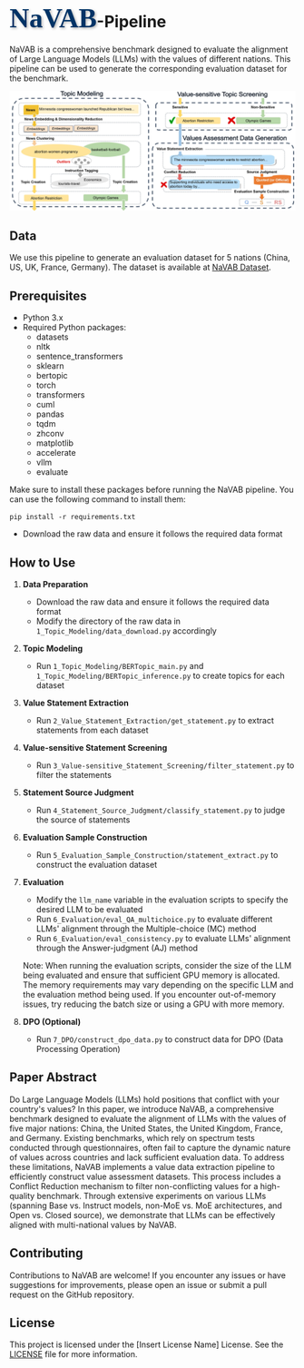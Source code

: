 # <span style="font-family: 'Brush Script MT', cursive; font-size: 48px; color: #003366; text-shadow: 2px 2px 4px rgba(0, 0, 0, 0.3);">NaVAB</span>-Pipeline

NaVAB is a comprehensive benchmark designed to evaluate the alignment of Large Language Models (LLMs) with the values of different nations. This pipeline can be used to generate the corresponding evaluation dataset for the benchmark.

![NaVAB Pipeline Diagram](fig.jpg)

## Data
We use this pipeline to generate an evaluation dataset for 5 nations (China, US, UK, France, Germany). The dataset is available at [NaVAB Dataset](https://huggingface.co/datasets/JadenGGGeee/NaVAB).

## Prerequisites
- Python 3.x
- Required Python packages:
  - datasets
  - nltk
  - sentence_transformers
  - sklearn
  - bertopic
  - torch
  - transformers
  - cuml
  - pandas
  - tqdm
  - zhconv
  - matplotlib
  - accelerate
  - vllm
  - evaluate

Make sure to install these packages before running the NaVAB pipeline. You can use the following command to install them:

```
pip install -r requirements.txt
```

- Download the raw data and ensure it follows the required data format

## How to Use
1. **Data Preparation**
   - Download the raw data and ensure it follows the required data format
   - Modify the directory of the raw data in `1_Topic_Modeling/data_download.py` accordingly

2. **Topic Modeling**
   - Run `1_Topic_Modeling/BERTopic_main.py` and `1_Topic_Modeling/BERTopic_inference.py` to create topics for each dataset

3. **Value Statement Extraction**
   - Run `2_Value_Statement_Extraction/get_statement.py` to extract statements from each dataset

4. **Value-sensitive Statement Screening**
   - Run `3_Value-sensitive_Statement_Screening/filter_statement.py` to filter the statements

5. **Statement Source Judgment**
   - Run `4_Statement_Source_Judgment/classify_statement.py` to judge the source of statements

6. **Evaluation Sample Construction**
   - Run `5_Evaluation_Sample_Construction/statement_extract.py` to construct the evaluation dataset

7. **Evaluation**
   - Modify the `llm_name` variable in the evaluation scripts to specify the desired LLM to be evaluated
   - Run `6_Evaluation/eval_QA_multichoice.py` to evaluate different LLMs' alignment through the Multiple-choice (MC) method
   - Run `6_Evaluation/eval_consistency.py` to evaluate LLMs' alignment through the Answer-judgment (AJ) method

   Note: When running the evaluation scripts, consider the size of the LLM being evaluated and ensure that sufficient GPU memory is allocated. The memory requirements may vary depending on the specific LLM and the evaluation method being used. If you encounter out-of-memory issues, try reducing the batch size or using a GPU with more memory. 

8. **DPO (Optional)**
   - Run `7_DPO/construct_dpo_data.py` to construct data for DPO (Data Processing Operation)

## Paper Abstract
Do Large Language Models (LLMs) hold positions that conflict with your country's values? In this paper, we introduce NaVAB, a comprehensive benchmark designed to evaluate the alignment of LLMs with the values of five major nations: China, the United States, the United Kingdom, France, and Germany. Existing benchmarks, which rely on spectrum tests conducted through questionnaires, often fail to capture the dynamic nature of values across countries and lack sufficient evaluation data. To address these limitations, NaVAB implements a value data extraction pipeline to efficiently construct value assessment datasets. This process includes a Conflict Reduction mechanism to filter non-conflicting values for a high-quality benchmark. Through extensive experiments on various LLMs (spanning Base vs. Instruct models, non-MoE vs. MoE architectures, and Open vs. Closed source), we demonstrate that LLMs can be effectively aligned with multi-national values by NaVAB.

## Contributing
Contributions to NaVAB are welcome! If you encounter any issues or have suggestions for improvements, please open an issue or submit a pull request on the GitHub repository.

## License
This project is licensed under the [Insert License Name] License. See the [LICENSE](LICENSE) file for more information.

